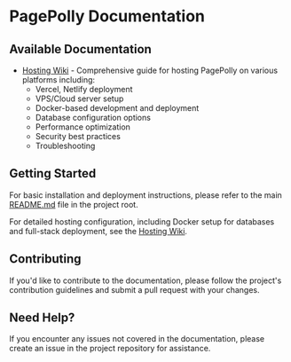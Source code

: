 # PagePolly Documentation

## Available Documentation

- [Hosting Wiki](./hosting-wiki.md) - Comprehensive guide for hosting PagePolly on various platforms including:
  - Vercel, Netlify deployment
  - VPS/Cloud server setup
  - Docker-based development and deployment
  - Database configuration options
  - Performance optimization
  - Security best practices
  - Troubleshooting

## Getting Started

For basic installation and deployment instructions, please refer to the main [README.md](../README.md) file in the project root.

For detailed hosting configuration, including Docker setup for databases and full-stack deployment, see the [Hosting Wiki](./hosting-wiki.md).

## Contributing

If you'd like to contribute to the documentation, please follow the project's contribution guidelines and submit a pull request with your changes.

## Need Help?

If you encounter any issues not covered in the documentation, please create an issue in the project repository for assistance.